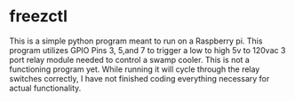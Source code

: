 # freezctl
This is a simple python program meant to run on a Raspberry pi. This program utilizes GPIO Pins 3, 5,and 7 to trigger a low to high 5v to 120vac 3 port relay module needed to control a swamp cooler. This is not a functioning program yet. While running it will cycle through the relay switches correctly, I have not finished coding everything necessary for actual functionality.
